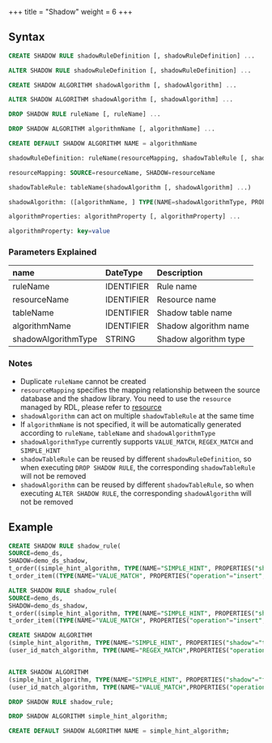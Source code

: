 +++
title = "Shadow"
weight = 6
+++

## Syntax

```sql
CREATE SHADOW RULE shadowRuleDefinition [, shadowRuleDefinition] ... 

ALTER SHADOW RULE shadowRuleDefinition [, shadowRuleDefinition] ... 

CREATE SHADOW ALGORITHM shadowAlgorithm [, shadowAlgorithm] ...

ALTER SHADOW ALGORITHM shadowAlgorithm [, shadowAlgorithm] ...

DROP SHADOW RULE ruleName [, ruleName] ...

DROP SHADOW ALGORITHM algorithmName [, algorithmName] ...

CREATE DEFAULT SHADOW ALGORITHM NAME = algorithmName

shadowRuleDefinition: ruleName(resourceMapping, shadowTableRule [, shadowTableRule] ...)

resourceMapping: SOURCE=resourceName, SHADOW=resourceName

shadowTableRule: tableName(shadowAlgorithm [, shadowAlgorithm] ...)

shadowAlgorithm: ([algorithmName, ] TYPE(NAME=shadowAlgorithmType, PROPERTIES([algorithmProperties] ...)))

algorithmProperties: algorithmProperty [, algorithmProperty] ... 

algorithmProperty: key=value
```

### Parameters Explained
| name                | DateType   | Description           |
|:--------------------|:-----------|:----------------------|
| ruleName            | IDENTIFIER | Rule name             |
| resourceName        | IDENTIFIER | Resource name         |
| tableName           | IDENTIFIER | Shadow table name     |
| algorithmName       | IDENTIFIER | Shadow algorithm name |
| shadowAlgorithmType | STRING     | Shadow algorithm type | 

### Notes

-  Duplicate `ruleName` cannot be created
- `resourceMapping` specifies the mapping relationship between the source database and the shadow library. You need to use the `resource` managed by RDL, please refer to [resource](/en/user-manual/shardingsphere-proxy/distsql/syntax/rdl/resource-definition/)
- `shadowAlgorithm` can act on multiple `shadowTableRule` at the same time
- If `algorithmName` is not specified, it will be automatically generated according to `ruleName`, `tableName` and `shadowAlgorithmType`
- `shadowAlgorithmType` currently supports `VALUE_MATCH`, `REGEX_MATCH` and `SIMPLE_HINT`
- `shadowTableRule` can be reused by different `shadowRuleDefinition`, so when executing `DROP SHADOW RULE`, the corresponding `shadowTableRule` will not be removed
- `shadowAlgorithm` can be reused by different `shadowTableRule`, so when executing `ALTER SHADOW RULE`, the corresponding `shadowAlgorithm` will not be removed


## Example

```sql
CREATE SHADOW RULE shadow_rule(
SOURCE=demo_ds,
SHADOW=demo_ds_shadow,
t_order((simple_hint_algorithm, TYPE(NAME="SIMPLE_HINT", PROPERTIES("shadow"="true", "foo"="bar"))),(TYPE(NAME="REGEX_MATCH", PROPERTIES("operation"="insert","column"="user_id", "regex"='[1]')))), 
t_order_item((TYPE(NAME="VALUE_MATCH", PROPERTIES("operation"="insert","column"="user_id", "value"='1')))));

ALTER SHADOW RULE shadow_rule(
SOURCE=demo_ds,
SHADOW=demo_ds_shadow,
t_order((simple_hint_algorithm, TYPE(NAME="SIMPLE_HINT", PROPERTIES("shadow"="true", "foo"="bar"))),(TYPE(NAME="REGEX_MATCH", PROPERTIES("operation"="insert","column"="user_id", "regex"='[1]')))), 
t_order_item((TYPE(NAME="VALUE_MATCH", PROPERTIES("operation"="insert","column"="user_id", "value"='1')))));

CREATE SHADOW ALGORITHM 
(simple_hint_algorithm, TYPE(NAME="SIMPLE_HINT", PROPERTIES("shadow"="true", "foo"="bar"))), 
(user_id_match_algorithm, TYPE(NAME="REGEX_MATCH",PROPERTIES("operation"="insert", "column"="user_id", "regex"='[1]')));


ALTER SHADOW ALGORITHM 
(simple_hint_algorithm, TYPE(NAME="SIMPLE_HINT", PROPERTIES("shadow"="false", "foo"="bar"))), 
(user_id_match_algorithm, TYPE(NAME="VALUE_MATCH",PROPERTIES("operation"="insert", "column"="user_id", "value"='1')));

DROP SHADOW RULE shadow_rule;

DROP SHADOW ALGORITHM simple_hint_algorithm;

CREATE DEFAULT SHADOW ALGORITHM NAME = simple_hint_algorithm;
```
